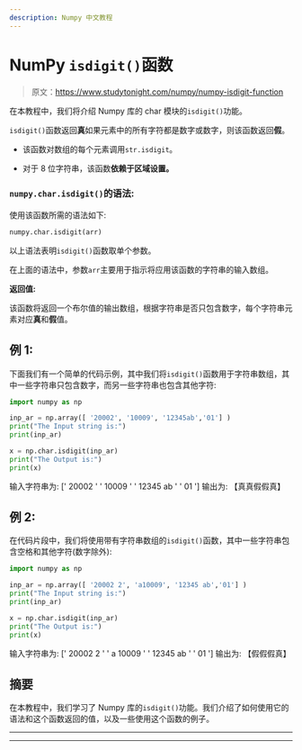 ```yaml
---
description: Numpy 中文教程
---
```


# NumPy `isdigit()`函数

> 原文：<https://www.studytonight.com/numpy/numpy-isdigit-function>

在本教程中，我们将介绍 Numpy 库的 char 模块的`isdigit()`功能。

`isdigit()`函数返回**真**如果元素中的所有字符都是数字或数字，则该函数返回**假**。

*   该函数对数组的每个元素调用`str.isdigit`。

*   对于 8 位字符串，该函数**依赖于区域设置。**

### `numpy.char.isdigit()`的语法:

使用该函数所需的语法如下:

```py
numpy.char.isdigit(arr)
```

以上语法表明`isdigit()`函数取单个参数。

在上面的语法中，参数`arr`主要用于指示将应用该函数的字符串的输入数组。

**返回值:**

该函数将返回一个布尔值的输出数组，根据字符串是否只包含数字，每个字符串元素对应**真**和**假**值。

## 例 1:

下面我们有一个简单的代码示例，其中我们将`isdigit()`函数用于字符串数组，其中一些字符串只包含数字，而另一些字符串也包含其他字符:

```py
import numpy as np

inp_ar = np.array([ '20002', '10009', '12345ab','01'] )
print("The Input string is:")
print(inp_ar)

x = np.char.isdigit(inp_ar)
print("The Output is:")
print(x)
```

输入字符串为:
[' 20002 ' ' 10009 ' ' 12345 ab ' ' 01 ']
输出为:
【真真假假真】

## 例 2:

在代码片段中，我们将使用带有字符串数组的`isdigit()`函数，其中一些字符串包含空格和其他字符(数字除外):

```py
import numpy as np

inp_ar = np.array([ '20002 2', 'a10009', '12345 ab','01'] )
print("The Input string is:")
print(inp_ar)

x = np.char.isdigit(inp_ar)
print("The Output is:")
print(x)
```

输入字符串为:
[' 20002 2 ' ' a 10009 ' ' 12345 ab ' ' 01 ']
输出为:
【假假假真】

## 摘要

在本教程中，我们学习了 Numpy 库的`isdigit()`功能。我们介绍了如何使用它的语法和这个函数返回的值，以及一些使用这个函数的例子。

* * *

* * *
